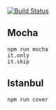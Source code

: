 [![Build Status](https://travis-ci.org/LiuliuZhang/testing.svg?branch=master)](https://travis-ci.org/LiuliuZhang/testing)   

## Mocha
`npm run mocha`   
`it.only`   
`it.skip`   

## Istanbul
`npm run cover`   
